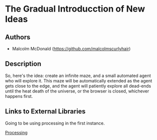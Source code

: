 # The Gradual Introducction of New Ideas

## Authors
- Malcolm McDonald (https://github.com/malcolmscurlyhair)

## Description
So, here's the idea: create an infinite maze, and a small automated agent who will explore it.  This maze will be automatically extended as the agent gets close to the edge, and the agent will patiently explore all dead-ends until the heat death of the universe, or the browser is closed, whichever happens first.

## Links to External Libraries
Going to be using processing in the first instance.

[Processing](http://processing.org/ "Processing")
